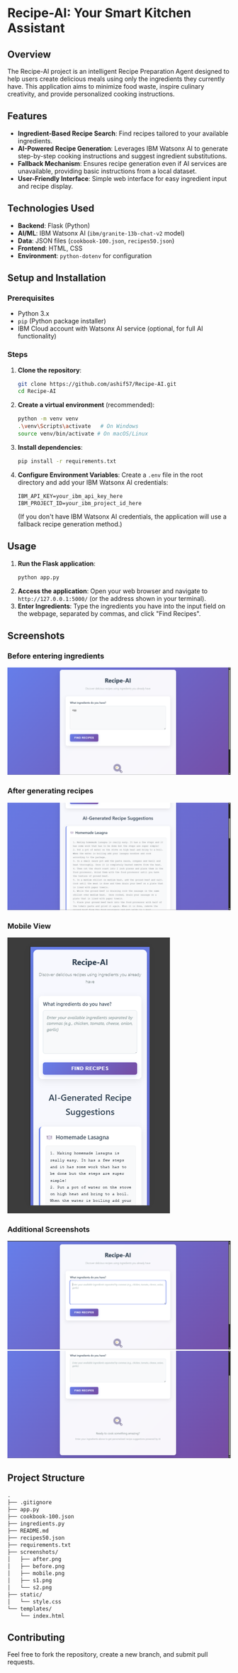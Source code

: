 # Recipe-AI: Your Smart Kitchen Assistant

## Overview
The Recipe-AI project is an intelligent Recipe Preparation Agent designed to help users create delicious meals using only the ingredients they currently have. This application aims to minimize food waste, inspire culinary creativity, and provide personalized cooking instructions.

## Features
*   **Ingredient-Based Recipe Search**: Find recipes tailored to your available ingredients.
*   **AI-Powered Recipe Generation**: Leverages IBM Watsonx AI to generate step-by-step cooking instructions and suggest ingredient substitutions.
*   **Fallback Mechanism**: Ensures recipe generation even if AI services are unavailable, providing basic instructions from a local dataset.
*   **User-Friendly Interface**: Simple web interface for easy ingredient input and recipe display.

## Technologies Used
*   **Backend**: Flask (Python)
*   **AI/ML**: IBM Watsonx AI (`ibm/granite-13b-chat-v2` model)
*   **Data**: JSON files (`cookbook-100.json`, `recipes50.json`)
*   **Frontend**: HTML, CSS
*   **Environment**: `python-dotenv` for configuration

## Setup and Installation

### Prerequisites
*   Python 3.x
*   `pip` (Python package installer)
*   IBM Cloud account with Watsonx AI service (optional, for full AI functionality)

### Steps
1.  **Clone the repository**:
    ```bash
    git clone https://github.com/ashif57/Recipe-AI.git
    cd Recipe-AI
    ```
2.  **Create a virtual environment** (recommended):
    ```bash
    python -m venv venv
    .\venv\Scripts\activate   # On Windows
    source venv/bin/activate # On macOS/Linux
    ```
3.  **Install dependencies**:
    ```bash
    pip install -r requirements.txt
    ```
4.  **Configure Environment Variables**:
    Create a `.env` file in the root directory and add your IBM Watsonx AI credentials:
    ```
    IBM_API_KEY=your_ibm_api_key_here
    IBM_PROJECT_ID=your_ibm_project_id_here
    ```
    (If you don't have IBM Watsonx AI credentials, the application will use a fallback recipe generation method.)

## Usage
1.  **Run the Flask application**:
    ```bash
    python app.py
    ```
2.  **Access the application**:
    Open your web browser and navigate to `http://127.0.0.1:5000/` (or the address shown in your terminal).
3.  **Enter Ingredients**: Type the ingredients you have into the input field on the webpage, separated by commas, and click "Find Recipes".

## Screenshots

### Before entering ingredients
![Before entering ingredients](screenshots/before.png)

### After generating recipes
![After generating recipes](screenshots/after.png)

### Mobile View
![Mobile View](screenshots/mobile.png)

### Additional Screenshots
![Screenshot 1](screenshots/s1.png)
![Screenshot 2](screenshots/s2.png)

## Project Structure
```
.
├── .gitignore
├── app.py
├── cookbook-100.json
├── ingredients.py
├── README.md
├── recipes50.json
├── requirements.txt
├── screenshots/
│   ├── after.png
│   ├── before.png
│   ├── mobile.png
│   ├── s1.png
│   └── s2.png
├── static/
│   └── style.css
└── templates/
    └── index.html
```

## Contributing
Feel free to fork the repository, create a new branch, and submit pull requests.


